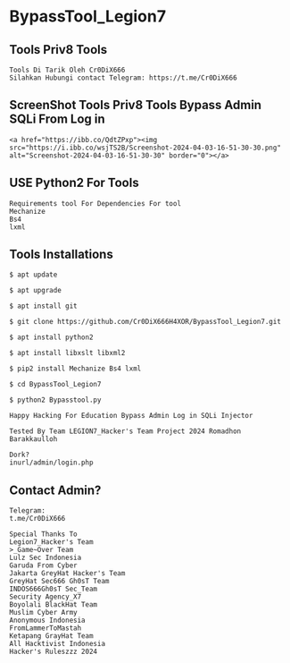 # BypassTool_Legion7

## Tools Priv8 Tools 
```
Tools Di Tarik Oleh Cr0DiX666
Silahkan Hubungi contact Telegram: https://t.me/Cr0DiX666

```

## ScreenShot Tools Priv8 Tools Bypass Admin SQLi From Log in
```
<a href="https://ibb.co/QdtZPxp"><img src="https://i.ibb.co/wsjTS2B/Screenshot-2024-04-03-16-51-30-30.png" alt="Screenshot-2024-04-03-16-51-30-30" border="0"></a>

```
## USE Python2 For Tools
```
Requirements tool For Dependencies For tool
Mechanize
Bs4
lxml
```
## Tools Installations
```
$ apt update

$ apt upgrade

$ apt install git

$ git clone https://github.com/Cr0DiX666H4XOR/BypassTool_Legion7.git

$ apt install python2

$ apt install libxslt libxml2

$ pip2 install Mechanize Bs4 lxml

$ cd BypassTool_Legion7

$ python2 Bypasstool.py

Happy Hacking For Education Bypass Admin Log in SQLi Injector

Tested By Team LEGION7_Hacker's Team Project 2024 Romadhon Barakkaulloh

Dork?
inurl/admin/login.php
```

## Contact Admin?
```
Telegram:
t.me/Cr0DiX666

Special Thanks To
Legion7_Hacker's Team
>_Game~Over Team
Lulz Sec Indonesia
Garuda From Cyber
Jakarta GreyHat Hacker's Team
GreyHat Sec666 Gh0sT Team
INDOS666Gh0sT Sec_Team
Security Agency_X7
Boyolali BlackHat Team
Muslim Cyber Army
Anonymous Indonesia
FromLammerToMastah
Ketapang GrayHat Team
All Hacktivist Indonesia
Hacker's Ruleszzz 2024
```

